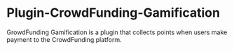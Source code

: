 Plugin-CrowdFunding-Gamification
================================

GrowdFunding Gamification is a plugin that collects points when users make payment to the CrowdFunding platform.
